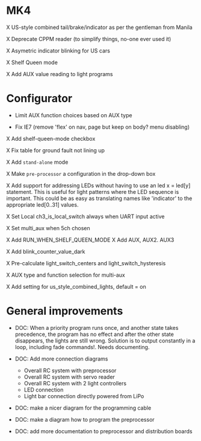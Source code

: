 # MK4

X US-style combined tail/brake/indicator as per the gentleman from Manila

X Deprecate CPPM reader (to simplify things, no-one ever used it)

X Asymetric indicator blinking for US cars

X Shelf Queen mode

X Add AUX value reading to light programs

# Configurator

* Limit AUX function choices based on AUX type

* Fix IE7 (remove 'flex' on nav, page but keep on body? menu disabling)

X Add shelf-queen-mode checkbox

X Fix table for ground fault not lining up

X Add `stand-alone` mode

X Make `pre-processor` a configuration in the drop-down box

X Add support for addressing LEDs without having to use an
    led x = led[y] statement. This is useful for light patterns where the
    LED sequence is important. This could be as easy as translating names like
    'indicator' to the appropriate led[0..31] values.

X Set Local ch3_is_local_switch always when UART input active

X Set multi_aux when 5ch chosen

X Add RUN_WHEN_SHELF_QUEEN_MODE
X Add AUX, AUX2. AUX3

X Add blink_counter_value_dark

X Pre-calculate light_switch_centers and light_switch_hysteresis

X AUX type and function selection for multi-aux

X Add setting for us_style_combined_lights, default = on


# General improvements

* DOC: When a priority program runs once, and another state takes precedence,
  the program has no effect and after the other state disappears, the lights
  are still wrong. Solution is to output constantly in a loop,
  including fade commands!.
  Needs documenting.

* DOC: Add more connection diagrams
    - Overall RC system with preprocessor
    - Overall RC system with servo reader
    - Overall RC system with 2 light controllers
    - LED connection
    - Light bar connection directly powered from LiPo

* DOC: make a nicer diagram for the programming cable

* DOC: make a diagram how to program the preprocessor

* DOC: add more documentation to preprocessor and distribution boards